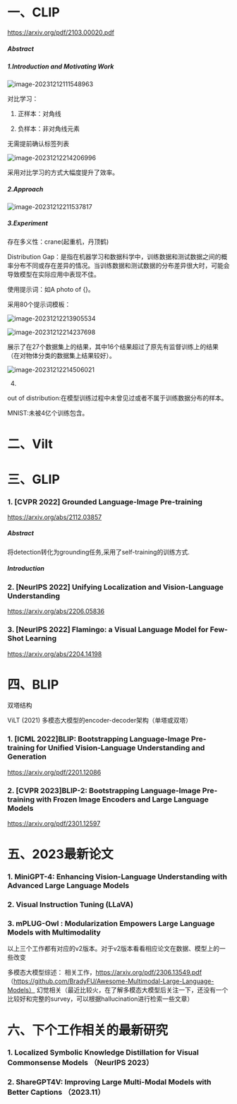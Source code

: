 # 一、CLIP

https://arxiv.org/pdf/2103.00020.pdf

##### Abstract

##### 1.Introduction and Motivating Work

![image-20231212111548963](C:\Users\SHENZHEBEI\AppData\Roaming\Typora\typora-user-images\image-20231212111548963.png)

对比学习：

1. 正样本：对角线

2. 负样本：非对角线元素

无需提前确认标签列表

![image-20231212214206996](C:\Users\SHENZHEBEI\AppData\Roaming\Typora\typora-user-images\image-20231212214206996.png)

采用对比学习的方式大幅度提升了效率。

##### 2.Approach

![image-20231212211537817](C:\Users\SHENZHEBEI\AppData\Roaming\Typora\typora-user-images\image-20231212211537817.png)

##### 3.Experiment

存在多义性：crane(起重机，丹顶鹤)

Distribution Gap：是指在机器学习和数据科学中，训练数据和测试数据之间的概率分布不同或存在差异的情况。当训练数据和测试数据的分布差异很大时，可能会导致模型在实际应用中表现不佳。

使用提示词：如A photo of {}。

采用80个提示词模板：

![image-20231212213905534](C:\Users\SHENZHEBEI\AppData\Roaming\Typora\typora-user-images\image-20231212213905534.png)

![image-20231212214237698](C:\Users\SHENZHEBEI\AppData\Roaming\Typora\typora-user-images\image-20231212214237698.png)

展示了在27个数据集上的结果，其中16个结果超过了原先有监督训练上的结果（在对物体分类的数据集上结果较好）。

![image-20231212214506021](C:\Users\SHENZHEBEI\AppData\Roaming\Typora\typora-user-images\image-20231212214506021.png)



4.

out of distribution:在模型训练过程中未曾见过或者不属于训练数据分布的样本。

MNIST:未被4亿个训练包含。

# 二、Vilt

# 三、GLIP

### 1. [CVPR 2022] Grounded Language-Image Pre-training 

https://arxiv.org/abs/2112.03857 

##### Abstract

将detection转化为grounding任务,采用了self-training的训练方式.

##### Introduction

### 2. [NeurIPS 2022] Unifying Localization and Vision-Language Understanding

https://arxiv.org/abs/2206.05836

### 3. [NeurIPS 2022] Flamingo: a Visual Language Model for Few-Shot Learning 

https://arxiv.org/abs/2204.14198

# 四、BLIP

双塔结构

ViLT (2021) 多模态大模型的encoder-decoder架构（单塔或双塔）

### 1. [ICML 2022]BLIP: Bootstrapping Language-Image Pre-training for Unified Vision-Language Understanding and Generation

https://arxiv.org/pdf/2201.12086

### 2. [CVPR 2023]BLIP-2: Bootstrapping Language-Image Pre-training with Frozen Image Encoders and Large Language Models

https://arxiv.org/pdf/2301.12597

# 五、2023最新论文

### 1. MiniGPT-4: Enhancing Vision-Language Understanding with Advanced Large Language Models

### 2. Visual Instruction Tuning (LLaVA)

### 3. mPLUG-Owl : Modularization Empowers Large Language Models with Multimodality

以上三个工作都有对应的v2版本。对于v2版本看看相应论文在数据、模型上的一些改变

多模态大模型综述：
相关工作，https://arxiv.org/pdf/2306.13549.pdf （https://github.com/BradyFU/Awesome-Multimodal-Large-Language-Models）
幻觉相关（最近比较火，在了解多模态大模型后关注一下，还没有一个比较好和完整的survey，可以根据hallucination进行检索一些文章）

# 六、下个工作相关的最新研究

### 1. Localized Symbolic Knowledge Distillation for Visual Commonsense Models （NeurIPS 2023）

### 2. ShareGPT4V: Improving Large Multi-Modal Models with Better Captions （2023.11）